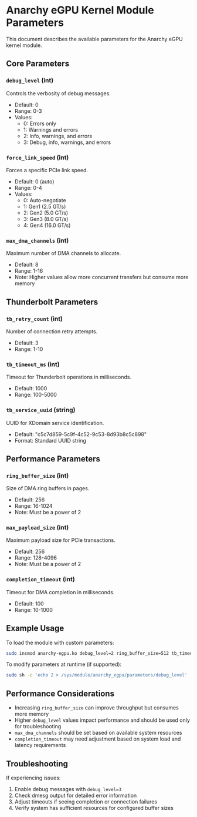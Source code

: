 # Anarchy eGPU Kernel Module Parameters

This document describes the available parameters for the Anarchy eGPU kernel module.

## Core Parameters

### `debug_level` (int)
Controls the verbosity of debug messages.
- Default: 0
- Range: 0-3
- Values:
  - 0: Errors only
  - 1: Warnings and errors
  - 2: Info, warnings, and errors
  - 3: Debug, info, warnings, and errors

### `force_link_speed` (int)
Forces a specific PCIe link speed.
- Default: 0 (auto)
- Range: 0-4
- Values:
  - 0: Auto-negotiate
  - 1: Gen1 (2.5 GT/s)
  - 2: Gen2 (5.0 GT/s)
  - 3: Gen3 (8.0 GT/s)
  - 4: Gen4 (16.0 GT/s)

### `max_dma_channels` (int)
Maximum number of DMA channels to allocate.
- Default: 8
- Range: 1-16
- Note: Higher values allow more concurrent transfers but consume more memory

## Thunderbolt Parameters

### `tb_retry_count` (int)
Number of connection retry attempts.
- Default: 3
- Range: 1-10

### `tb_timeout_ms` (int)
Timeout for Thunderbolt operations in milliseconds.
- Default: 1000
- Range: 100-5000

### `tb_service_uuid` (string)
UUID for XDomain service identification.
- Default: "c5c7d859-5c9f-4c52-9c53-8d93b8c5c898"
- Format: Standard UUID string

## Performance Parameters

### `ring_buffer_size` (int)
Size of DMA ring buffers in pages.
- Default: 256
- Range: 16-1024
- Note: Must be a power of 2

### `max_payload_size` (int)
Maximum payload size for PCIe transactions.
- Default: 256
- Range: 128-4096
- Note: Must be a power of 2

### `completion_timeout` (int)
Timeout for DMA completion in milliseconds.
- Default: 100
- Range: 10-1000

## Example Usage

To load the module with custom parameters:
```bash
sudo insmod anarchy-egpu.ko debug_level=2 ring_buffer_size=512 tb_timeout_ms=2000
```

To modify parameters at runtime (if supported):
```bash
sudo sh -c 'echo 2 > /sys/module/anarchy_egpu/parameters/debug_level'
```

## Performance Considerations

- Increasing `ring_buffer_size` can improve throughput but consumes more memory
- Higher `debug_level` values impact performance and should be used only for troubleshooting
- `max_dma_channels` should be set based on available system resources
- `completion_timeout` may need adjustment based on system load and latency requirements

## Troubleshooting

If experiencing issues:
1. Enable debug messages with `debug_level=3`
2. Check dmesg output for detailed error information
3. Adjust timeouts if seeing completion or connection failures
4. Verify system has sufficient resources for configured buffer sizes 